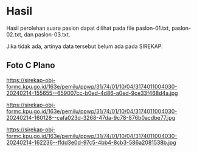 # Hasil

Hasil perolehan suara paslon dapat dilihat pada file paslon-01.txt, paslon-02.txt, dan paslon-03.txt.

Jika tidak ada, artinya data tersebut belum ada pada SIREKAP.

## Foto C Plano

https://sirekap-obj-formc.kpu.go.id/163e/pemilu/ppwp/31/74/01/10/04/3174011004030-20240214-155655--659007cc-b0ed-4d86-a0ed-9ce33f468d4a.jpg

https://sirekap-obj-formc.kpu.go.id/163e/pemilu/ppwp/31/74/01/10/04/3174011004030-20240214-160128--cafa023d-3268-47da-9c78-876b0acdbe77.jpg

https://sirekap-obj-formc.kpu.go.id/163e/pemilu/ppwp/31/74/01/10/04/3174011004030-20240214-162236--ffdd3e0d-97c5-4bb4-8cb3-586a2081538b.jpg
